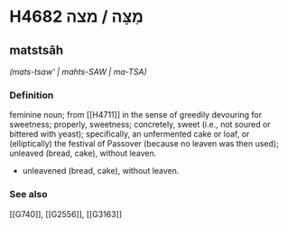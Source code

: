 # H4682 מַצָּה / מצה

## matstsâh

_(mats-tsaw' | mahts-SAW | ma-TSA)_

### Definition

feminine noun; from [[H4711]] in the sense of greedily devouring for sweetness; properly, sweetness; concretely, sweet (i.e., not soured or bittered with yeast); specifically, an unfermented cake or loaf, or (elliptically) the festival of Passover (because no leaven was then used); unleaved (bread, cake), without leaven.

- unleavened (bread, cake), without leaven.
### See also

[[G740]], [[G2556]], [[G3163]]

